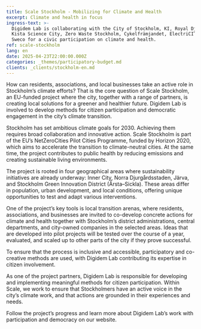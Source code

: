 ```yaml
---
title: Scale Stockholm - Mobilizing for Climate and Health
excerpt: Climate and health in focus
ingress-text: >-
  Digidem Lab is collaborating with the City of Stockholm, KI, Royal Djurgården,
  Kista Science City, Zero Waste Stockholm, Cykelfrämjandet, ElectriCITY, and
  Sweco for a civic participation on climate and health.
ref: scale-stockholm
lang: en
date: 2025-04-23T22:00:00.000Z
categories: _themes/participatory-budget.md
clients: _clients/stockholm-en.md
---
```


How can residents, associations, and local businesses take an active role in Stockholm’s climate efforts?
That is the core question of Scale Stockholm, an EU-funded project where the city, together with a range of partners, is creating local solutions for a greener and healthier future. Digidem Lab is involved to develop methods for citizen participation and democratic engagement in the city’s climate transition.

Stockholm has set ambitious climate goals for 2030. Achieving them requires broad collaboration and innovative action. Scale Stockholm is part of the EU’s NetZeroCities Pilot Cities Programme, funded by Horizon 2020, which aims to accelerate the transition to climate-neutral cities. At the same time, the project contributes to public health by reducing emissions and creating sustainable living environments.

The project is rooted in four geographical areas where sustainability initiatives are already underway: Inner City, Norra Djurgårdsstaden, Järva, and Stockholm Green Innovation District (Årsta–Sickla). These areas differ in population, urban development, and local conditions, offering unique opportunities to test and adapt various interventions.

One of the project’s key tools is local transition arenas, where residents, associations, and businesses are invited to co-develop concrete actions for climate and health together with Stockholm’s district administrations, central departments, and city-owned companies in the selected areas. Ideas that are developed into pilot projects will be tested over the course of a year, evaluated, and scaled up to other parts of the city if they prove successful.

To ensure that the process is inclusive and accessible, participatory and co-creative methods are used, with Digidem Lab contributing its expertise in citizen involvement.

As one of the project partners, Digidem Lab is responsible for developing and implementing meaningful methods for citizen participation. Within Scale, we work to ensure that Stockholmers have an active voice in the city’s climate work, and that actions are grounded in their experiences and needs.

Follow the project’s progress and learn more about Digidem Lab’s work with participation and democracy on our website.
